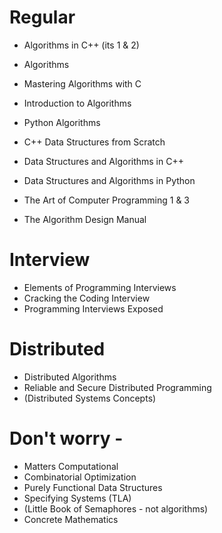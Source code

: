 # Regular
- Algorithms in C++ (its 1 & 2)
- Algorithms
- Mastering Algorithms with C
- Introduction to Algorithms
- Python Algorithms

- C++ Data Structures from Scratch
- Data Structures and Algorithms in C++
- Data Structures and Algorithms in Python
- The Art of Computer Programming 1 & 3
- The Algorithm Design Manual

# Interview
- Elements of Programming Interviews
- Cracking the Coding Interview
- Programming Interviews Exposed

# Distributed
- Distributed Algorithms
- Reliable and Secure Distributed Programming
- (Distributed Systems Concepts)

# Don't worry -
- Matters Computational
- Combinatorial Optimization
- Purely Functional Data Structures
- Specifying Systems (TLA)
- (Little Book of Semaphores - not algorithms)
- Concrete Mathematics